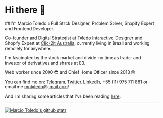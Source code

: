 # Hi there 👋

##I'm Marcio Toledo a Full Stack Designer, Problem Solver, Shopify Expert and Frontend Developer.

Co-founder and Digital Strategist at [Toledo Interactive](//toledointeractive.com), Designer and Shopify Expert at [Click2it Australia](//click2it.com.au), currently living in Brazil and working remotely for anywhere.

I'm fascinated by the stock market and divide my time as trader and investor of derivatives and shares at B3.

Web worker since 2000 😎 and Chief Home Officer since 2013 🙃

You can find me on: [Telegram](//t.me/marciotoledo), [Twitter](//twitter.com/marciotoledo), [LinkedIn](//linkedin.com/in/marciotoledo), +55 (11) 975 711 881 or email me mntoledo@gmail.com!

And I'm sharing some articles that I've been reading [here](//marciotoledo.com/readings).

____

[![Marcio Toledo's github stats](https://github-readme-stats.vercel.app/api?username=marciotoledo&theme=dark&show_icons=true&count_private=true)](https://github.com/marciotoledo)


<!--
**marciotoledo/marciotoledo** is a ✨ _special_ ✨ repository because its `README.md` (this file) appears on your GitHub profile.

Here are some ideas to get you started:

- 🔭 I’m currently working on ...
- 🌱 I’m currently learning ...
- 👯 I’m looking to collaborate on ...
- 🤔 I’m looking for help with ...
- 💬 Ask me about ...
- 📫 How to reach me: ...
- 😄 Pronouns: ...
- ⚡ Fun fact: ...
-->
